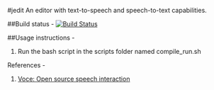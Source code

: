 #jedit
An editor with text-to-speech and speech-to-text capabilities.

##Build status -
[![Build Status](https://travis-ci.com/apugoneappu/jedit.svg?branch=greatest)](https://travis-ci.com/apugoneappu/jedit)

##Usage instructions - 
1) Run the bash script in the scripts folder named compile_run.sh

References - 
1) [Voce: Open source speech interaction](http://voce.sourceforge.net)
